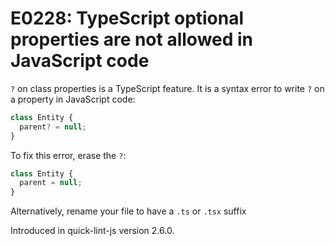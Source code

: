 # E0228: TypeScript optional properties are not allowed in JavaScript code

`?` on class properties is a TypeScript feature. It is a syntax error to write
`?` on a property in JavaScript code:

```javascript
class Entity {
  parent? = null;
}
```

To fix this error, erase the `?`:

```javascript
class Entity {
  parent = null;
}
```

Alternatively, rename your file to have a `.ts` or `.tsx` suffix

Introduced in quick-lint-js version 2.6.0.
